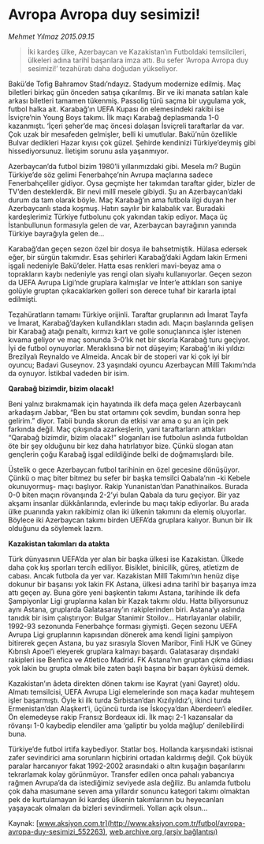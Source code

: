 # Avropa Avropa duy sesimizi!

*Mehmet Yılmaz 2015.09.15*

<div class="pNewsDetailMainContent" itemprop="articleBody">
 <blockquote>
  <p>
   İki kardeş ülke, Azerbaycan ve Kazakistan’ın Futboldaki temsilcileri, ülkeleri adına tarihî başarılara imza attı. Bu sefer ‘Avropa Avropa duy sesimizi!’ tezahüratı daha doğudan yükseliyor.
  </p>
 </blockquote>
 <p>
  Bakü’de Tofig Bahramov Stadı’ndayız. Stadyum modernize edilmiş. Maç biletleri birkaç gün önceden satışa çıkarılmış. Bir ve iki manata satılan kale arkası biletleri tamamen tükenmiş. Passolig türü saçma bir uygulama yok, futbol halka ait. Karabağ’ın UEFA Kupası ön elemesindeki rakibi ise İsviçre’nin Young Boys takımı. İlk maçı Karabağ deplasmanda 1-0 kazanmıştı. ‘İçeri şeher’de maç öncesi dolaşan İsviçreli taraftarlar da var. Çok uzak bir mesafeden gelmişler, belli ki umutlular. Bakü’nün özellikle Bulvar dedikleri Hazar kıyısı çok güzel. Şehirde kendinizi Türkiye’deymiş gibi hissediyorsunuz. İletişim sorunu asla yaşanmıyor.
 </p>
 <p>
  Azerbaycan’da futbol bizim 1980’li yıllarımızdaki gibi. Mesela mı? Bugün Türkiye’de söz gelimi Fenerbahçe’nin Avrupa maçlarına sadece Fenerbahçeliler gidiyor. Oysa geçmişte her takımdan taraftar gider, bizler de TV’den desteklerdik. Bir nevi millî mesele gibiydi. Şu an Azerbaycan’daki durum da tam olarak böyle. Maç Karabağ’ın ama futbola ilgi duyan her Azerbaycanlı stada koşmuş. Hatırı sayılır bir kalabalık var. Buradaki kardeşlerimiz Türkiye futbolunu çok yakından takip ediyor. Maça üç İstanbullunun formasıyla gelen de var, Azerbaycan bayrağının yanında Türkiye bayrağıyla gelen de...
 </p>
 <p>
  Karabağ’dan geçen sezon özel bir dosya ile bahsetmiştik. Hülasa edersek eğer, bir sürgün takımıdır. Esas şehirleri Karabağ’daki Agdam lakin Ermeni işgali nedeniyle Bakü’deler. Hatta esas renkleri mavi-beyaz ama o toprakların kaybı nedeniyle yas rengi olan siyahı kullanıyorlar. Geçen sezon da UEFA Avrupa Ligi’nde gruplara kalmışlar ve İnter’e attıkları son saniye golüyle gruptan çıkacaklarken golleri son derece tuhaf bir kararla iptal edilmişti.
 </p>
 <p>
  Tezahüratların tamamı Türkiye orijinli. Taraftar gruplarının adı İmarat Tayfa ve İmarat, Karabağ’dayken kullandıkları stadın adı. Maçın başlarında gelişen bir Karabağ atağı penaltı, kırmızı kart ve golle sonuçlanınca işler istenen kıvama geliyor ve maç sonunda 3-0’lık net bir skorla Karabağ turu geçiyor. İyi de futbol oynuyorlar. Meraklısına bir not düşeyim; Karabağ’ın iki yıldızı Brezilyalı Reynaldo ve Almeida. Ancak bir de stoperi var ki çok iyi bir oyuncu; Badavi Guseynov. 23 yaşındaki oyuncu Azerbaycan Millî Takımı’nda da oynuyor. İstikbal vadeden bir isim.
 </p>
 <p>
  <strong>
   Qarabağ bizimdir, bizim olacak!
  </strong>
 </p>
 <p>
  Beni yalnız bırakmamak için hayatında ilk defa maça gelen Azerbaycanlı arkadaşım Jabbar, “Ben bu stat ortamını çok sevdim, bundan sonra hep gelirim.” diyor. Tabii bunda skorun da etkisi var ama o şu an için pek farkında değil. Maç çıkışında azarkeşlerin, yani taraftarların attıkları “Qarabağ bizimdir, bizim olacak!” sloganları ise futbolun aslında futboldan öte bir şey olduğunu bir kez daha hatırlatıyor bize. Çünkü slogan atan gençlerin çoğu Karabağ işgal edildiğinde belki de doğmamışlardı bile.
 </p>
 <p>
  Üstelik o gece Azerbaycan futbol tarihinin en özel gecesine dönüşüyor. Çünkü o maç biter bitmez bu sefer bir başka temsilci Qabala’nın -ki Kebele okunuyormuş- maçı başlıyor. Rakip Yunanistan’dan Panathinaikos. Burada 0-0 biten maçın rövanşında 2-2’yi bulan Qabala da turu geçiyor. Bir yaz akşamı insanlar dükkânlarında, evlerinde bu maçı takip ediyorlar. Bu arada ülke puanında yakın rakibimiz olan iki ülkenin takımını da elemiş oluyorlar. Böylece iki Azerbaycan takımı birden UEFA’da gruplara kalıyor. Bunun bir ilk olduğunu da söylemek lazım.
 </p>
 <p>
  <strong>
   Kazakistan takımları da atakta
  </strong>
 </p>
 <p>
  Türk dünyasının UEFA’da yer alan bir başka ülkesi ise Kazakistan. Ülkede daha çok kış sporları tercih ediliyor. Bisiklet, binicilik, güreş, atletizm de cabası. Ancak futbola da yer var. Kazakistan Millî Takımı’nın henüz dişe dokunur bir başarısı yok lakin FK Astana, ülkesi adına tarihî bir başarıya imza attı geçen ay. Buna göre yeni başkentin takımı Astana, tarihinde ilk defa Şampiyonlar Ligi gruplarına kalan bir Kazak takımı oldu. Hatta biliyorsunuz aynı Astana, gruplarda Galatasaray’ın rakiplerinden biri. Astana’yı aslında tanıdık bir isim çalıştırıyor: Bulgar Stanimir Stoilov... Hatırlayanlar olabilir, 1992-93 sezonunda Fenerbahçe forması giymişti. Geçen sezonu UEFA Avrupa Ligi gruplarının kapısından dönerek ama kendi ligini şampiyon bitirerek geçen Astana, bu yaz sırasıyla Sloven Maribor, Finli HJK ve Güney Kıbrıslı Apoel’i eleyerek gruplara kalmayı başardı. Galatasaray dışındaki rakipleri ise Benfica ve Atletico Madrid. FK Astana’nın gruptan çıkma iddiası yok lakin bu grupta olmak bile zaten başlı başına bir başarı öyküsü demek.
 </p>
 <p>
  Kazakistan’ın âdeta direkten dönen takımı ise Kayrat (yani Gayret) oldu. Almatı temsilcisi, UEFA Avrupa Ligi elemelerinde son maça kadar muhteşem işler başarmıştı. Öyle ki ilk turda Sırbistan’dan Kızılyıldız’ı, ikinci turda Ermenistan’dan Alaşkert’i, üçüncü turda ise İskoçya’dan Aberdeen’i elediler. Ön elemedeyse rakip Fransız Bordeaux idi. İlk maçı 2-1 kazansalar da rövanşı 1-0 kaybedip elendiler ama ‘galiptir bu yolda mağlup’ denilebilirdi buna.
 </p>
 <p>
  Türkiye’de futbol irtifa kaybediyor. Statlar boş. Hollanda karşısındaki istisnai zafer sevindirici ama sorunların hiçbirini ortadan kaldırmış değil. Çok büyük paralar harcanıyor fakat 1992-2002 arasındaki o altın kuşağın başarılarını tekrarlamak kolay görünmüyor. Transfer edilen onca pahalı yabancıya rağmen Avrupa’da da istediğimiz seviyede asla değiliz. Bu anlamda futbolu çok daha masumane seven ama yıllardır sonuncu kategori takımı olmaktan pek de kurtulamayan iki kardeş ülkenin takımlarının bu heyecanları yaşayacak olmaları da bizleri sevindirmeli. Yolları açık olsun…
 </p>
</div>


Kaynak: [www.aksiyon.com.tr](http://www.aksiyon.com.tr/futbol/avropa-avropa-duy-sesimizi_552263), [web.archive.org (arşiv bağlantısı)](http://web.archive.org/web/20150928131415/http://www.aksiyon.com.tr/futbol/avropa-avropa-duy-sesimizi_552263)
